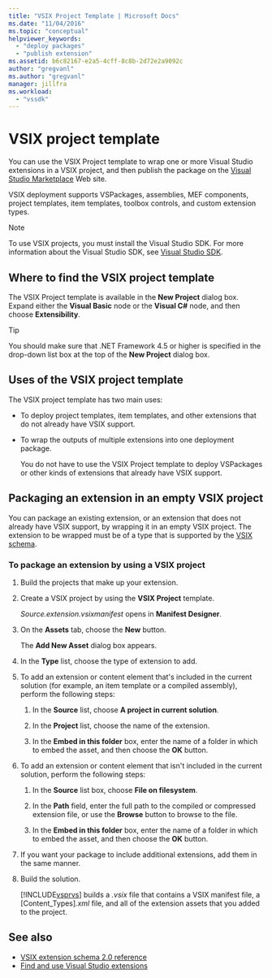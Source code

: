 ```yaml
---
title: "VSIX Project Template | Microsoft Docs"
ms.date: "11/04/2016"
ms.topic: "conceptual"
helpviewer_keywords:
  - "deploy packages"
  - "publish extension"
ms.assetid: b6c82167-e2a5-4cff-8c8b-2d72e2a9092c
author: "gregvanl"
ms.author: "gregvanl"
manager: jillfra
ms.workload:
  - "vssdk"
---
```

# VSIX project template
You can use the VSIX Project template to wrap one or more Visual Studio extensions in a VSIX project, and then publish the package on the [Visual Studio Marketplace](https://marketplace.visualstudio.com/) Web site.

 VSIX deployment supports VSPackages, assemblies, MEF components, project templates, item templates, toolbox controls, and custom extension types.

> [!NOTE]
>  To use VSIX projects, you must install the Visual Studio SDK. For more information about the Visual Studio SDK, see [Visual Studio SDK](../extensibility/visual-studio-sdk.md).

## Where to find the VSIX project template
 The VSIX Project template is available in the **New Project** dialog box. Expand either the **Visual Basic** node or the **Visual C#** node, and then choose **Extensibility**.

> [!TIP]
>  You should make sure that .NET Framework 4.5 or higher is specified in the drop-down list box at the top of the **New Project** dialog box.

## Uses of the VSIX project template
 The VSIX project template has two main uses:

- To deploy project templates, item templates, and other extensions that do not already have VSIX support.

- To wrap the outputs of multiple extensions into one deployment package.

  You do not have to use the VSIX Project template to deploy VSPackages or other kinds of extensions that already have VSIX support.

## Packaging an extension in an empty VSIX project
 You can package an existing extension, or an extension that does not already have VSIX support, by wrapping it in an empty VSIX project. The extension to be wrapped must be of a type that is supported by the [VSIX schema](../extensibility/vsix-extension-schema-2-0-reference.md).

### To package an extension by using a VSIX project

1. Build the projects that make up your extension.

2. Create a VSIX project by using the **VSIX Project** template.

    *Source.extension.vsixmanifest* opens in **Manifest Designer**.

3. On the **Assets** tab, choose the **New** button.

    The **Add New Asset** dialog box appears.

4. In the **Type** list, choose the type of extension to add.

5. To add an extension or content element that's included in the current solution (for example, an item template or a compiled assembly), perform the following steps:

   1.  In the **Source** list, choose **A project in current solution**.

   2.  In the **Project** list, choose the name of the extension.

   3.  In the **Embed in this folder** box, enter the name of a folder in which to embed the asset, and then choose the **OK** button.

6. To add an extension or content element that isn't included in the current solution, perform the following steps:

   1.  In the **Source** list box, choose **File on filesystem**.

   2.  In the **Path** field, enter the full path to the compiled or compressed extension file, or use the **Browse** button to browse to the file.

   3.  In the **Embed in this folder** box, enter the name of a folder in which to embed the asset, and then choose the **OK** button.

7. If you want your package to include additional extensions, add them in the same manner.

8. Build the solution.

    [!INCLUDE[vsprvs](../code-quality/includes/vsprvs_md.md)] builds a *.vsix* file that contains a VSIX manifest file, a [Content_Types]*.xml* file, and all of the extension assets that you added to the project.

## See also
- [VSIX extension schema 2.0 reference](../extensibility/vsix-extension-schema-2-0-reference.md)
- [Find and use Visual Studio extensions](../ide/finding-and-using-visual-studio-extensions.md)